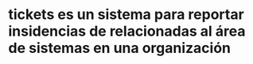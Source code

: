# tickets es un sistema para reportar insidencias de relacionadas al área de sistemas en una organización
